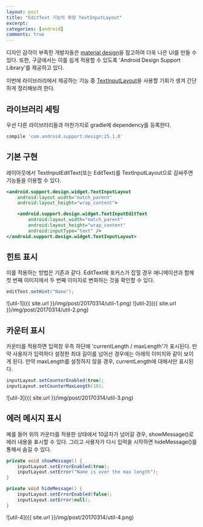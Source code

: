 ```yaml
---
layout: post
title: "EditText 기능의 확장 TextInputLayout"
excerpt:
categories: [android]
comments: true
---
```


디자인 감각이 부족한 개발자들은 [material design](https://developer.android.com/design/material/index.html)을 참고하여 더욱 나은 UI를 만들 수 있다. 또한, 구글에서는 이를 쉽게 적용할 수 있도록 'Android Design Support Library'를 제공하고 있다.  

이번에 라이브러리에서 제공하는 기능 중 [TextInputLayout](https://developer.android.com/reference/android/support/design/widget/TextInputLayout.html)을 사용할 기회가 생겨 간단하게 정리해보려 한다.  


## 라이브러리 세팅
우선 다른 라이브러리들과 마찬가지로 gradle에 dependency를 등록한다.

```groovy
compile 'com.android.support:design:25.1.0'
```

## 기본 구현
레이아웃에서 TextInputEditText(또는 EditText)를 TextInputLayout으로 감싸주면 기능들을 이용할 수 있다.

```xml
<android.support.design.widget.TextInputLayout
    android:layout_width="match_parent"
    android:layout_height="wrap_content">

    <android.support.design.widget.TextInputEditText
        android:layout_width="match_parent"
        android:layout_height="wrap_content"
        android:inputType="text" />
</android.support.design.widget.TextInputLayout>
```

## 힌트 표시
이를 적용하는 방법은 기존과 같다. EditText에 포커스가 잡힐 경우 애니메이션과 함께 첫 번째 이미지에서 두 번째 이미지로 변화하는 것을 확인할 수 있다.

```java
editText.setHint("Name");
```

![util-1]({{ site.url }}/img/post/20170314/util-1.png)
![util-2]({{ site.url }}/img/post/20170314/util-2.png)  

## 카운터 표시
카운터를 적용하면 입력창 우측 하단에 'currentLength / maxLength'가 표시된다. 만약 사용자가 입력하다 설정한 최대 길이를 넘어선 경우에는 아래의 이미지와 같이 보이게 된다. 만약 maxLength를 설정하지 않을 경우, currentLength에 대해서만 표시된다.

```java
inputLayout.setCounterEnabled(true);
inputLayout.setCounterMaxLength(10);
```

![util-3]({{ site.url }}/img/post/20170314/util-3.png)  

## 에러 메시지 표시
예를 들어 위의 카운터를 적용한 상태에서 10글자가 넘어갈 경우, showMessage()로 에러 내용을 표시할 수 있다. 그리고 사용자가 다시 입력을 시작하면 hideMessage()를 통해서 숨길 수 있다.

```java
private void showMessage() {
    inputLayout.setErrorEnabled(true);
    inputLayout.setError("Name is over the max length");
}

private void hideMessage() {
    inputLayout.setErrorEnabled(false);
    inputLayout.setError(null);
}
```

![util-4]({{ site.url }}/img/post/20170314/util-4.png)  
